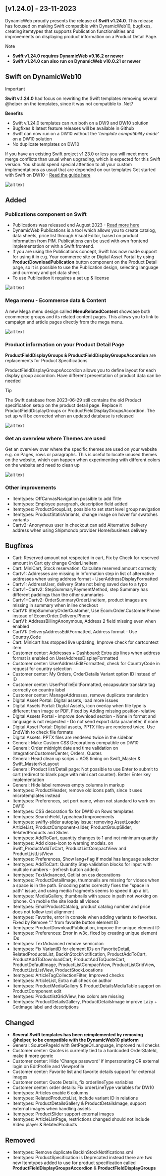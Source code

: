 ## [v1.24.0] - 23-11-2023

DynamicWeb proudly presents the release of **Swift v1.24.0**. This release has focused on making Swift compatible with DynamicWeb10, bugfixes, creating itemtypes that supports Publication functionalities and improvements on displaying product information on a Product Detail Page.

> [!NOTE]  
> * **Swift v1.24.0 requires DynamicWeb v9.16.2 or newer**
> * **Swift v1.24.0 can also run on DynamicWeb v10.0.21 or newer**

## Swift on DynamicWeb10
> [!IMPORTANT]  
>**Swift v.1.24.0** had focus on rewriting the Swift templates removing several @helper on the templates, since it was not compatible to .Net7
>
> **Benefits**
> * Swift v.1.24.0 templates can run both on a DW9 and DW10 solution
> * Bugfixes & latest feature releases will be available in Github
> * Swift can now run on a DW10 without the _'template compatibility mode'_  on a DW10 solution
> * No duplicate templates on DW10
>
>If you have an existing Swift project v1.23.0 or less you will meet more merge conflicts than usual when upgrading, which is expected for this Swift version. You should spend special attention to all your custom implementations as usual that are depended on our templates
>Get started with Swift on DW10 - [Read the guide here](https://doc.dynamicweb.dev/documentation/fundamentals/setup/installation/install-using-swift.html)

![alt text](https://doc.dynamicweb.com/Files/Images/Swift/Swift-dw10.png)

## Added
### Publications component on Swift
* Publications was released end August 2023 - [Read more here](https://doc.dynamicweb.com/downloads/swift#sideNavTitle2)
* DynamicWeb Publications is a tool which allows you to create catalog, data sheets, price list through Visual Editor, based on product information from PIM. Publications can be used with own frontend implementation or with a Swift frontend.
* If you are using the Publications concept, Swift has now made support for using it in e.g. Your commerce site or Digital Asset Portal by using  **ProductDownloadPublication** button component on the Product Detail page, so it is possible to use the Publication design, selecting language and currency and get data sheet.
* To use Publication it requires a set up & license

![alt text](https://doc.dynamicweb.com/Files/Images/Swift/Publications-Download.gif)

### Mega menu - Ecommerce data & Content
A new Mega menu design called **MenuRelatedContent** showcase both ecommerce groups and its related content pages.
This allows you to link to campaign and article pages directly from the mega menu.

![alt text](https://doc.dynamicweb.com/Files/Images/Swift/Menu-ContentCommerce.png)

### Product information on your Product Detail Page
**ProductFieldDisplayGroups & ProductFieldDisplayGroupsAccordion** are replacements for Product Specifications

ProductFieldDisplayGroupsAccordion allows you to define layout for each display group  accordion. Have different presentation of product data can be needed

> [!TIP]  
> The Swift database from 2023-06-29 still contains the old Product specification setup on the product detail page. Replace it ProductFieldDisplayGroups or ProductFieldDisplayGroupsAccordion. The set up will be corrected when an updated database is released

![alt text](https://doc.dynamicweb.com//Files/Images/Swift/Productinformation.gif)


### Get an overview where Themes are used
Get an overview over where the specific themes are used on your website e.g. on Pages, rows or paragraphs. This is useful to locate unused themes on the website, which can happen when experimenting with different colors on the website and need to clean up

![alt text](https://doc.dynamicweb.com/Files/Images/Swift/Themes-Audit-2.gif)


### Other improvements
* Itemtypes: OffCanvasNavigation possible to add Title
* Itemtypes: Employee paragraph, description field added
* Itemtypes: ProductGroupList, possible to set start level group navigation
* Itemtypes: ProductStaticVariants, change image on hover for swatches variants
* Cartv2: Anonymous user in checkout can add Alternative delivery address when using Shipmondo provider Home/business delivery

## Bugfixes
* Cart: Reserved amount not respected in cart, Fix by Check for reserved amount in Cart qty change OrderLineItem
* Cart: MiniCart, Stock reservation: Calculate reserved amount correctly
* Cartv1: Addresses are missing in Information step in list of alternative addresses when using address format - UserAddressDisplayFormatted
* Cartv1: AddressUser, delivery State not being saved due to a typo
* Cartv1+Cartv2: StepSummaryPaymentMethod, step Summary has different paddings than the other summaries
* Cartv1+Cartv2: OrderSummaryOrderLineItem, product images are missing in summary when inline checkout
* CartV1: StepSummaryOrderCustomer, Use Ecom:Order.Customer.Phone instead of Ecom:Order.Delivery.Phone
* CartV1: AddressBillingAnonymous, Address 2 field missing even when enabled 
* CartV1: DeliveryAddressEditFormatted, Address format - Use Country.Code
* Cart: Minicart has stopped live updating, Improve check for cartcontext item
* Customer center: Addresses + Dashboard: Extra zip lines when address format is enabled on UserAddressDisplayFormatted
* Customer center: UserAddressEditFormatted, check for CountryCode in request for country selection
* Customer center: My Orders, OrderDetails Variant option ID instead of ID
* Customer center: UserProfileEditFormatted, encapsulate translate tag correctly on country label
* Customer center: ManageAddresses, remove duplicate translation
* Digital Asset Portal: Digital assets, load more issues
* Digital Assets Portal: Digital Assets, icon overlay when file type is different than image or PDF, Fixed by Adding missing position-relative
* Digital Assets Portal - improve download section - None in format and language is not respected - Do not send export data parameter, if none
* Digital Asset Portal: Digital assets, PPTX files are rendered twice. Use EndWith to check file formats
* Digital Assets: PPTX files are rendered twice in the sidebar
* General: Make Custom CSS Decorations compatible on DW10
* General: Order midnight date and time validation on IntegrationCustomerCenter, Orders, Quotes
* General: Head clean up scrips + AOS timing on Swift_Master & Swift_MasterNoLayout
* General: Product list/Detail page: Not possible to use Enter to submit to cart (redirect to blank page with mini cart counter). Better Enter key implementation
* General: Hide label removes empty columns in markup
* Itemtypes: ProductHeader, remove old icons path, since it uses microtemplates instead
* Itemtypes: Preferences, set port name, when not standard  to work on DW10
* Itemtypes: CSS decoration fix for DW10 on Rows templates
* Itemtypes: SearchField, typeahead improvements
* Itemtypes: swiffy-slider autoplay issue: removing AssetLoader ArticleList, ProductComponent-slider, ProductGroupSlider, RelatedProducts and Slider.
* Itemtypes: AddToCart, quantity changes to 1 and not minimum quantity
* Itemtypes: Add close-icon to warning modals. on Swift_ProductAddToCart, ProductListCompactView and ProductListListView
* Itemtypes: Preferences, Show lang+flag if modal has language selector
* Itemtypes: AddToCart: Quantity Step validation blocks for input with multiple numbers - (refresh button added)
* Itemtypes: TextAdvanced, Getlist on css decorations
* Itemtypes: ProductDetailImage, thumbnails are missing for videos when a space is in the path. Encoding paths correctly fixes the "space in path" issue, and using media fragments seems to speed it up a bit.
* Itemtypes: MediaGallery, thumbnails with space in path not working on Iphone. On mobile the site loads all videos
* Itemtypes: EmailProductCatalog,  product catalog number and price does not follow text alignment
* Itemtypes: Favorite, error in console when adding variants to favorites. Fixed by Remove "." from favorite button element ID
* Itemtypes: ProductDownloadPublication, improve the unique element ID
* Itemtypes: Preferences: Error in w3c, fixed by creating unique element IDs
* Itemtypes: TextAdvanced remove semicolon
* Itemtypes: Fix VariantID for element IDs on FavoriteDetail, RelatedProductsList, BackInStockNotification, ProductAddToCart, ProductAddToDownloadCart, ProductAddToQuoteCart, ProductDefaultImage, ProductListCompactView, ProductListGridView, ProductListListView, ProductStockLocations
* Itemtypes: ArticleTagCollectionFilter, Improved checks
* Itemtypes: ArticleList, Extra null check on author
* Itemtypes: ProductMediaGallery & ProductDetailsMediaTable support on ProductComponent edit
* Itemtypes: ProductlistGridView, hex colors are missing
* Itemtypes: ProductDetailsGallery, ProductDetailsImage improve Lazy + GetImage label and descriptions

## Changed
* **Several Swift templates has been reimplemented by removing @helper, to be compatible with the DynamicWeb10 platform**
* General: SourcePageId with GetPageOrLanguage, improved null checks
* Customer center: Quotes is currently tied to a hardcoded OrderStateId, make it more genric
* Customer center: Hide 'Change password' if impersonating OR external login on EditProfile and Viewprofile
* Customer center: Favorite list and favorite details support for external images
* Customer center: Quote Details, fix orderlineType variables
* Customer center: order details:  Fix orderLineType variables for DW10
* Itemtypes: Articles enable 6 columns
* Itemtypes: RelatedProductsList, Include variant ID in relations
* Itemtypes: ProductDetailsGallery & ProductDetailsImage, support external images when handling assets
* Itemtypes: ProductSlider support external images
* Itemtypes: ArticleListPage, restrictions changed should not include Video player & RelatedProducts

## Removed
* Itemtypes: Remove duplicate BackInStockNotifications.xml
* Itemtypes: ProductSpecification is Deprecated instead there are two new Itemtypes added to use for product specification called **ProductFieldDisplayGroupsAccordion** & **ProductFieldDisplayGroups**
